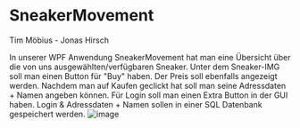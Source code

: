 # SneakerMovement
Tim Möbius - Jonas Hirsch

In unserer WPF Anwendung SneakerMovement hat man eine Übersicht über die von uns ausgewählten/verfügbaren Sneaker.
Unter dem Sneaker-IMG soll man einen Button für "Buy" haben. Der Preis soll ebenfalls angezeigt werden.
Nachdem man auf Kaufen geclickt hat soll man seine Adressdaten + Namen angeben können. Für Login soll man einen Extra Button in der GUI haben.
Login & Adressdaten + Namen sollen in einer SQL Datenbank gespeichert werden. 
![image](https://user-images.githubusercontent.com/64213247/190134765-40051ac7-53d7-49dc-aa92-e2a490dec98d.png)


